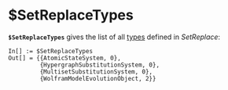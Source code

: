 # $SetReplaceTypes

**`$SetReplaceTypes`** gives the list of all [types](/Documentation/Types/README.md) defined in *SetReplace*:

```wl
In[] := $SetReplaceTypes
Out[] = {{AtomicStateSystem, 0},
         {HypergraphSubstitutionSystem, 0},
         {MultisetSubstitutionSystem, 0},
         {WolframModelEvolutionObject, 2}}
```
